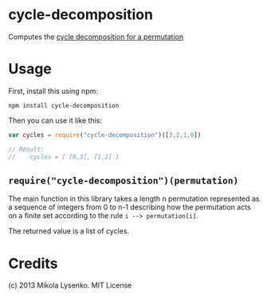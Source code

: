 cycle-decomposition
===================
Computes the [cycle decomposition for a permutation](http://en.wikipedia.org/wiki/Cycle_decomposition_%28group_theory%29)

Usage
=====
First, install this using npm:

    npm install cycle-decomposition

Then you can use it like this:

```javascript
var cycles = require("cycle-decomposition")([3,2,1,0])

// Result:
//    cycles = [ [0,3], [1,2] ]
```

`require("cycle-decomposition")(permutation)`
---------------------------------------------
The main function in this library takes a length n permutation represented as a sequence of integers from 0 to n-1 describing how the permutation acts on a finite set according to the rule `i --> permutation[i]`.

The returned value is a list of cycles.

Credits
=======
(c) 2013 Mikola Lysenko.  MIT License